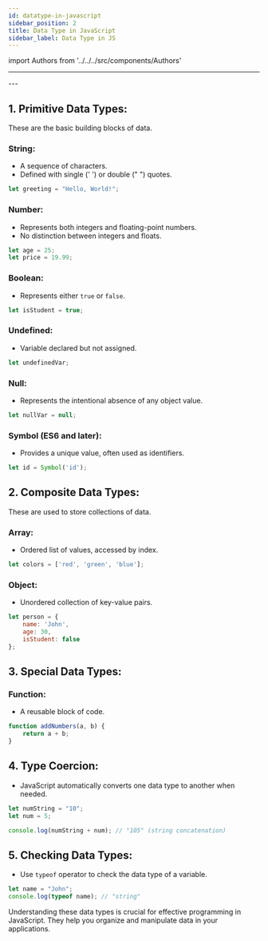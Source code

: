 ```yaml
---
id: datatype-in-javascript
sidebar_position: 2
title: Data Type in JavaScript
sidebar_label: Data Type in JS
---
```


import Authors from '../../../src/components/Authors'

---
<Authors names="@ajay-dhangar"/>
---

## 1. **Primitive Data Types:**
   These are the basic building blocks of data.

   ### String:
   - A sequence of characters.
   - Defined with single (' ') or double (" ") quotes.
   ```javascript
   let greeting = "Hello, World!";
   ```

   ### Number:
   - Represents both integers and floating-point numbers.
   - No distinction between integers and floats.
   ```javascript
   let age = 25;
   let price = 19.99;
   ```

   ### Boolean:
   - Represents either `true` or `false`.
   ```javascript
   let isStudent = true;
   ```

   ### Undefined:
   - Variable declared but not assigned.
   ```javascript
   let undefinedVar;
   ```

   ### Null:
   - Represents the intentional absence of any object value.
   ```javascript
   let nullVar = null;
   ```

   ### Symbol (ES6 and later):
   - Provides a unique value, often used as identifiers.
   ```javascript
   let id = Symbol('id');
   ```

## 2. **Composite Data Types:**
   These are used to store collections of data.

   ### Array:
   - Ordered list of values, accessed by index.
   ```javascript
   let colors = ['red', 'green', 'blue'];
   ```

   ### Object:
   - Unordered collection of key-value pairs.
   ```javascript
   let person = {
       name: 'John',
       age: 30,
       isStudent: false
   };
   ```

## 3. **Special Data Types:**
   ### Function:
   - A reusable block of code.
   ```javascript
   function addNumbers(a, b) {
       return a + b;
   }
   ```

## 4. **Type Coercion:**
   - JavaScript automatically converts one data type to another when needed.
   ```javascript
   let numString = "10";
   let num = 5;

   console.log(numString + num); // "105" (string concatenation)
   ```

## 5. **Checking Data Types:**
  - Use `typeof` operator to check the data type of a variable.
   ```javascript
   let name = "John";
   console.log(typeof name); // "string"
   ```

Understanding these data types is crucial for effective programming in JavaScript. They help you organize and manipulate data in your applications.